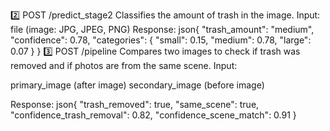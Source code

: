 
2️⃣ POST /predict_stage2
Classifies the amount of trash in the image.
Input: file (image: JPG, JPEG, PNG)
Response:
json{
  "trash_amount": "medium",
  "confidence": 0.78,
  "categories": {
    "small": 0.15,
    "medium": 0.78,
    "large": 0.07
  }
}
3️⃣ POST /pipeline
Compares two images to check if trash was removed and if photos are from the same scene.
Input:

primary_image (after image)
secondary_image (before image)

Response:
json{
  "trash_removed": true,
  "same_scene": true,
  "confidence_trash_removal": 0.82,
  "confidence_scene_match": 0.91
}
